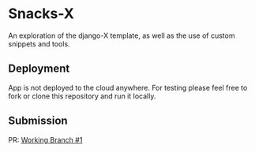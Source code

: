 # Snacks-X

An exploration of the django-X template, as well as the use of custom snippets and tools.

## Deployment

App is not deployed to the cloud anywhere. For testing please feel free to fork or clone this repository and run it locally.

## Submission

PR: [Working Branch #1](http.cats)